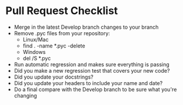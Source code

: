 # Pull Request Checklist
 * Merge in the latest Develop branch changes to your branch
 * Remove .pyc files from your repository:
   * Linux/Mac
    * find . -name *.pyc -delete
   * Windows
    * del /S *.pyc
 * Run automatic regression and makes sure everything is passing
 * Did you make a new regression test that covers your new code?
 * Did you update your docstrings?
 * Did you update your headers to include your name and date?
 * Do a final compare with the Develop branch to be sure what you're changing
